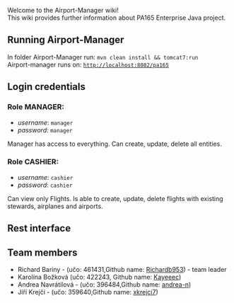 Welcome to the Airport-Manager wiki!  
This wiki provides further information about PA165 Enterprise Java project.

## Running Airport-Manager
In folder Airport-Manager run:  `mvn clean install && tomcat7:run`    
Airport-manager runs on: [`http://localhost:8082/pa165`  ](http://localhost:8082/pa165)

## Login credentials
### Role MANAGER:     
* _username_: `manager`   
* _password_: `manager`   

Manager has access to everything. Can create, update, delete all entities.

### Role CASHIER:     
* _username_: `cashier`   
* _password_: `cashier`   

Can view only Flights. Is able to create, update, delete flights with existing stewards, airplanes and airports. 

## Rest interface

## Team members
* Richard Bariny - (učo: 461431,Github name: [Richardb953](https://github.com/Richardb953)) - team leader
* Karolína Božková (učo: 422243, Github name: [Kayeeec](https://github.com/Kayeeec))
* Andrea Navrátilová - (učo: 396484,Github name: [andrea-n](https://github.com/andrea-n)) 
* Jiří Krejčí - (učo: 359640,Github name: [xkrejci7](https://github.com/xkrejci7))
